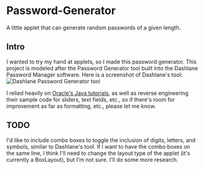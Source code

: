 # Password-Generator
A little applet that can generate random passwords of a given length.

## Intro
I wanted to try my hand at applets, so I made this password generator. This project is modeled after the Password Generator tool built into the Dashlane Password Manager software. Here is a screenshot of Dashlane's tool:
![Dashlane Password Generator tool](https://blog.dashlane.com/wp-content/uploads/2017/03/Dashlane-Password-Generator-on-Mac-598x750.png)

I relied heavily on [Oracle's Java tutorials](https://docs.oracle.com/javase/tutorial/uiswing/components/index.html "Oracle Java Tutorials: Using Swing Components"), as well as reverse engineering their sample code for sliders, text fields, etc., so if there's room for improvement as far as formatting, etc., please let me know.

## TODO
I'd like to include combo boxes to toggle the inclusion of digits, letters, and symbols, similar to Dashlane's tool. If I want to have the combo boxes on the same line, I think I'll need to change the layout type of the applet (it's currently a BoxLayout), but I'm not sure. I'll do some more research.
